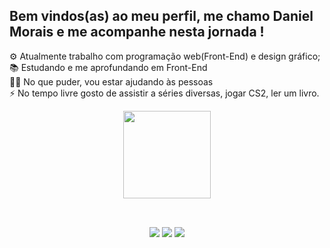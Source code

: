 ## Bem vindos(as) ao meu perfil, me chamo Daniel Morais e me acompanhe nesta jornada !

⚙️ Atualmente trabalho com programação web(Front-End) e design gráfico;
<br>📚 Estudando e me aprofundando em Front-End
<br>👊🏻 No que puder, vou estar ajudando às pessoas
<br>⚡ No tempo livre gosto de assistir a séries diversas, jogar CS2, ler um livro.

<div align="center">
  <a href="https://github.com/danielrmorais">
  
  <img height="140em" src="https://github-readme-stats.vercel.app/api/top-langs/?username=danielrmorais&layout=compact&theme=prussian"/>
</div>
  
  ##
  
  <br>
<div align="center">
    <a href = "mailto:danielrmorais@outlook.com"><img src="https://img.shields.io/badge/-Email-%23333?style=for-the-badge&logo=gmail&logoColor=white" target="_blank"></a>
    <a href="https://www.linkedin.com/in/danielrmorais/" target="_blank"><img src="https://img.shields.io/badge/-LinkedIn-%230077B5?style=for-the-badge&logo=linkedin&logoColor=white" target="_blank"></a>
    <a href="https://www.instagram.com/odanmorais/" target="_blank"><img src="https://img.shields.io/badge/-Instagram-%23E4405F?style=for-the-badge&logo=instagram&logoColor=white" target="_blank"></a>
</div>
